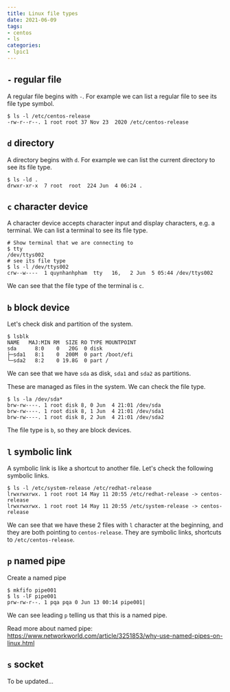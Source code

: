 ```yaml
---
title: Linux file types
date: 2021-06-09
tags:
- centos
- ls
categories:
- lpic1
---
```


## `-` regular file

A regular file begins with `-`. For example we can list a regular file to see its file type symbol.

```
$ ls -l /etc/centos-release
-rw-r--r--. 1 root root 37 Nov 23  2020 /etc/centos-release
```


## `d` directory

A directory begins with `d`. For example we can list the current directory to see its file type.

```
$ ls -ld .
drwxr-xr-x  7 root  root  224 Jun  4 06:24 .
```

## `c` character device

A character device accepts character input and display characters, e.g. a terminal. We can list a terminal to see its file type.

```
# Show terminal that we are connecting to
$ tty 
/dev/ttys002
# see its file type
$ ls -l /dev/ttys002
crw--w----  1 quynhanhpham  tty   16,   2 Jun  5 05:44 /dev/ttys002
```

We can see that the file type of the terminal is `c`.

## `b` block device

Let's check disk and partition of the system.

```
$ lsblk
NAME   MAJ:MIN RM  SIZE RO TYPE MOUNTPOINT
sda      8:0    0   20G  0 disk 
├─sda1   8:1    0  200M  0 part /boot/efi
└─sda2   8:2    0 19.8G  0 part /

```

We can see that we have `sda` as disk, `sda1` and `sda2` as partitions.

These are managed as files in the system. We can check the file type.

```
$ ls -la /dev/sda*
brw-rw----. 1 root disk 8, 0 Jun  4 21:01 /dev/sda
brw-rw----. 1 root disk 8, 1 Jun  4 21:01 /dev/sda1
brw-rw----. 1 root disk 8, 2 Jun  4 21:01 /dev/sda2
```

The file type is `b`, so they are block devices.

## `l` symbolic link

A symbolic link is like a shortcut to another file. Let's check the following symbolic links.

```
$ ls -l /etc/system-release /etc/redhat-release
lrwxrwxrwx. 1 root root 14 May 11 20:55 /etc/redhat-release -> centos-release
lrwxrwxrwx. 1 root root 14 May 11 20:55 /etc/system-release -> centos-release
```

We can see that we have these 2 files with `l` character at the beginning, and they are both pointing to `centos-release`. They are symbolic links, shortcuts to `/etc/centos-release`.

## `p` named pipe

Create a named pipe

```
$ mkfifo pipe001
$ ls -lF pipe001 
prw-rw-r--. 1 pqa pqa 0 Jun 13 00:14 pipe001|
```

We can see leading `p` telling us that this is a named pipe.

Read more about named pipe: https://www.networkworld.com/article/3251853/why-use-named-pipes-on-linux.html


## `s` socket

To be updated...
